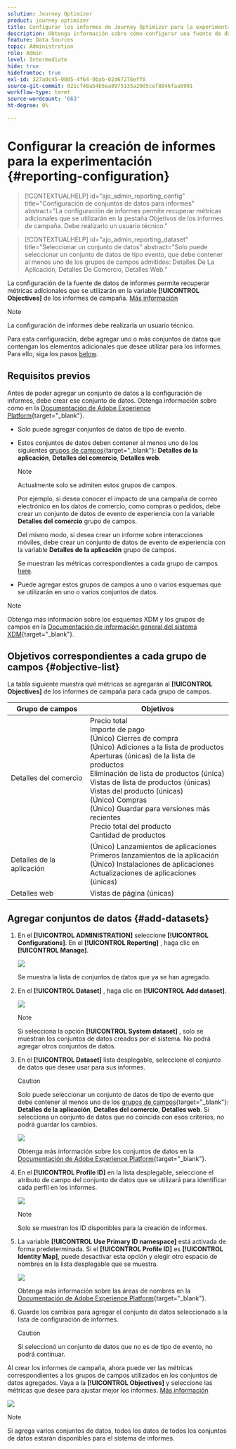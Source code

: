 ```yaml
---
solution: Journey Optimizer
product: journey optimizer
title: Configurar los informes de Journey Optimizer para la experimentación
description: Obtenga información sobre cómo configurar una fuente de datos de informes
feature: Data Sources
topic: Administration
role: Admin
level: Intermediate
hide: true
hidefromtoc: true
exl-id: 327a0c45-0805-4f64-9bab-02d67276eff8
source-git-commit: 021cf48ab4b5ea8975135a20d5cef8846faa5991
workflow-type: tm+mt
source-wordcount: '663'
ht-degree: 0%

---
```


# Configurar la creación de informes para la experimentación {#reporting-configuration}

>[!CONTEXTUALHELP]
>id="ajo_admin_reporting_config"
>title="Configuración de conjuntos de datos para informes"
>abstract="La configuración de informes permite recuperar métricas adicionales que se utilizarán en la pestaña Objetivos de los informes de campaña. Debe realizarlo un usuario técnico."

>[!CONTEXTUALHELP]
>id="ajo_admin_reporting_dataset"
>title="Seleccionar un conjunto de datos"
>abstract="Solo puede seleccionar un conjunto de datos de tipo evento, que debe contener al menos uno de los grupos de campos admitidos: Detalles De La Aplicación, Detalles De Comercio, Detalles Web."

<!--The reporting data source configuration allows you to define a connection to a system in order to retrieve additional information that will be used in your reports.-->

La configuración de la fuente de datos de informes permite recuperar métricas adicionales que se utilizarán en la variable **[!UICONTROL Objectives]** de los informes de campaña. [Más información](content-experiment.md#objectives-global)

>[!NOTE]
>
>La configuración de informes debe realizarla un usuario técnico. <!--Rights?-->

Para esta configuración, debe agregar uno o más conjuntos de datos que contengan los elementos adicionales que desee utilizar para los informes. Para ello, siga los pasos [below](#add-datasets).

<!--
➡️ [Discover this feature in video](#video)
-->

## Requisitos previos


Antes de poder agregar un conjunto de datos a la configuración de informes, debe crear ese conjunto de datos. Obtenga información sobre cómo en la [Documentación de Adobe Experience Platform](https://experienceleague.adobe.com/docs/experience-platform/catalog/datasets/user-guide.html?lang=en#create){target=&quot;_blank&quot;}.

* Solo puede agregar conjuntos de datos de tipo de evento.

* Estos conjuntos de datos deben contener al menos uno de los siguientes [grupos de campos](https://experienceleague.adobe.com/docs/experience-platform/xdm/tutorials/create-schema-ui.html#field-group){target=&quot;_blank&quot;}: **Detalles de la aplicación**, **Detalles del comercio**, **Detalles web**.

   >[!NOTE]
   >
   >Actualmente solo se admiten estos grupos de campos.

   Por ejemplo, si desea conocer el impacto de una campaña de correo electrónico en los datos de comercio, como compras o pedidos, debe crear un conjunto de datos de evento de experiencia con la variable **Detalles del comercio** grupo de campos.

   Del mismo modo, si desea crear un informe sobre interacciones móviles, debe crear un conjunto de datos de evento de experiencia con la variable **Detalles de la aplicación** grupo de campos.

   Se muestran las métricas correspondientes a cada grupo de campos [here](#objective-list).

* Puede agregar estos grupos de campos a uno o varios esquemas que se utilizarán en uno o varios conjuntos de datos.

>[!NOTE]
>
>Obtenga más información sobre los esquemas XDM y los grupos de campos en la [Documentación de información general del sistema XDM](https://experienceleague.adobe.com/docs/experience-platform/xdm/home.html?lang=en){target=&quot;_blank&quot;}.

## Objetivos correspondientes a cada grupo de campos {#objective-list}

La tabla siguiente muestra qué métricas se agregarán al **[!UICONTROL Objectives]** de los informes de campaña para cada grupo de campos.

| Grupo de campos | Objetivos |
|--- |--- |
| Detalles del comercio | Precio total<br>Importe de pago<br>(Único) Cierres de compra<br>(Único) Adiciones a la lista de productos<br>Aperturas (únicas) de la lista de productos<br>Eliminación de lista de productos (única)<br>Vistas de lista de productos (únicas)<br>Vistas del producto (únicas)<br>(Único) Compras<br>(Único) Guardar para versiones más recientes<br>Precio total del producto<br>Cantidad de productos |
| Detalles de la aplicación | (Único) Lanzamientos de aplicaciones<br>Primeros lanzamientos de la aplicación<br>(Único) Instalaciones de aplicaciones<br>Actualizaciones de aplicaciones (únicas) |
| Detalles web | Vistas de página (únicas) |

## Agregar conjuntos de datos {#add-datasets}

1. En el **[!UICONTROL ADMINISTRATION]** seleccione **[!UICONTROL Configurations]**. En el  **[!UICONTROL Reporting]** , haga clic en **[!UICONTROL Manage]**.

   ![](assets/reporting-config-menu.png)

   Se muestra la lista de conjuntos de datos que ya se han agregado.

1. En el **[!UICONTROL Dataset]** , haga clic en **[!UICONTROL Add dataset]**.

   ![](assets/reporting-config-add.png)

   >[!NOTE]
   >
   >Si selecciona la opción **[!UICONTROL System dataset]** , solo se muestran los conjuntos de datos creados por el sistema. No podrá agregar otros conjuntos de datos.

1. En el **[!UICONTROL Dataset]** lista desplegable, seleccione el conjunto de datos que desee usar para sus informes.

   >[!CAUTION]
   >
   >Solo puede seleccionar un conjunto de datos de tipo de evento que debe contener al menos uno de los [grupos de campos](https://experienceleague.adobe.com/docs/experience-platform/xdm/tutorials/create-schema-ui.html#field-group){target=&quot;_blank&quot;}: **Detalles de la aplicación**, **Detalles del comercio**, **Detalles web**. Si selecciona un conjunto de datos que no coincida con esos criterios, no podrá guardar los cambios.

   ![](assets/reporting-config-datasets.png)

   Obtenga más información sobre los conjuntos de datos en la [Documentación de Adobe Experience Platform](https://experienceleague.adobe.com/docs/experience-platform/catalog/datasets/overview.html){target=&quot;_blank&quot;}.

1. En el **[!UICONTROL Profile ID]** en la lista desplegable, seleccione el atributo de campo del conjunto de datos que se utilizará para identificar cada perfil en los informes.

   ![](assets/reporting-config-profile-id.png)

   >[!NOTE]
   >
   >Solo se muestran los ID disponibles para la creación de informes.

1. La variable **[!UICONTROL Use Primary ID namespace]** está activada de forma predeterminada. Si el **[!UICONTROL Profile ID]** es **[!UICONTROL Identity Map]**, puede desactivar esta opción y elegir otro espacio de nombres en la lista desplegable que se muestra.

   ![](assets/reporting-config-namespace.png)

   Obtenga más información sobre las áreas de nombres en la [Documentación de Adobe Experience Platform](https://experienceleague.adobe.com/docs/experience-platform/identity/namespaces.html){target=&quot;_blank&quot;}.

1. Guarde los cambios para agregar el conjunto de datos seleccionado a la lista de configuración de informes.

   >[!CAUTION]
   >
   >Si seleccionó un conjunto de datos que no es de tipo de evento, no podrá continuar.

Al crear los informes de campaña, ahora puede ver las métricas correspondientes a los grupos de campos utilizados en los conjuntos de datos agregados. Vaya a la **[!UICONTROL Objectives]** y seleccione las métricas que desee para ajustar mejor los informes. [Más información](content-experiment.md#objectives-global)

![](assets/reporting-config-objectives.png)

>[!NOTE]
>
>Si agrega varios conjuntos de datos, todos los datos de todos los conjuntos de datos estarán disponibles para el sistema de informes.

<!--
## How-to video {#video}

Understand how to configure Experience Platform reporting data sources.

>[!VIDEO]()
-->
